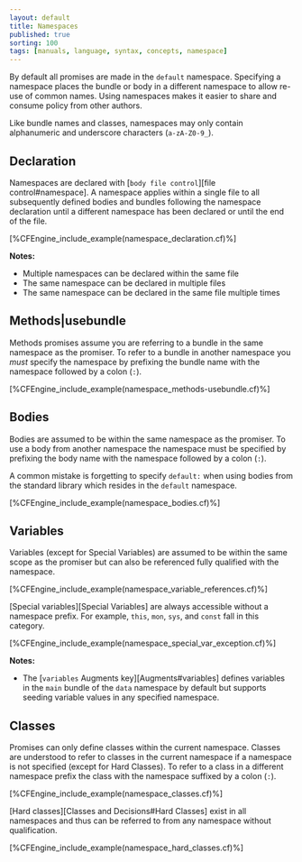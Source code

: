 ```yaml
---
layout: default
title: Namespaces
published: true
sorting: 100
tags: [manuals, language, syntax, concepts, namespace]
---
```


By default all promises are made in the `default` namespace. Specifying a namespace
places the bundle or body in a different namespace to allow re-use of common
names. Using namespaces makes it easier to share and consume policy from other
authors.

Like bundle names and classes, namespaces may only contain alphanumeric and
underscore characters (`a-zA-Z0-9_`).

## Declaration

Namespaces are declared with [`body file control`][file control#namespace]. A
namespace applies within a single file to all subsequently defined bodies and bundles
following the namespace declaration until a different namespace has been
declared or until the end of the file.

[%CFEngine_include_example(namespace_declaration.cf)%]

**Notes:**

- Multiple namespaces can be declared within the same file
- The same namespace can be declared in multiple files
- The same namespace can be declared in the same file multiple times

## Methods|usebundle

Methods promises assume you are referring to a bundle in the same namespace as
the promiser. To refer to a bundle in another namespace you *must* specify the
namespace by prefixing the bundle name with the namespace followed by a colon
(`:`).

[%CFEngine_include_example(namespace_methods-usebundle.cf)%]

## Bodies

Bodies are assumed to be within the same namespace as the promiser. To use a body from another namespace the namespace must be specified by prefixing the body name with the namespace followed by a colon (`:`).

A common mistake is forgetting to specify `default:` when using bodies from the standard library which resides in the `default` namespace.

[%CFEngine_include_example(namespace_bodies.cf)%]

## Variables

Variables (except for Special Variables) are assumed to be within the same scope
as the promiser but can also be referenced fully qualified with the namespace.

[%CFEngine_include_example(namespace_variable_references.cf)%]

[Special variables][Special Variables] are always accessible without a namespace
  prefix. For example, `this`, `mon`, `sys`, and `const` fall in this category.

[%CFEngine_include_example(namespace_special_var_exception.cf)%]

**Notes:**

- The [`variables` Augments key][Augments#variables] defines variables in the
  `main` bundle of the `data` namespace by default but supports seeding variable
  values in any specified namespace.

## Classes

Promises can only define classes within the current namespace. Classes are
understood to refer to classes in the current namespace if a namespace is not
specified (except for Hard Classes). To refer to a
class in a different namespace prefix the class with the namespace suffixed by a
colon (`:`).

[%CFEngine_include_example(namespace_classes.cf)%]

[Hard classes][Classes and Decisions#Hard Classes] exist in all namespaces and
thus can be referred to from any namespace without qualification.

[%CFEngine_include_example(namespace_hard_classes.cf)%]
